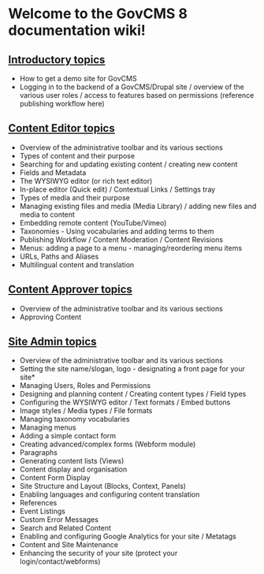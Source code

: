 # Welcome to the GovCMS 8 documentation wiki!

## [Introductory topics](intro/README.md)
* How to get a demo site for GovCMS
* Logging in to the backend of a GovCMS/Drupal site / overview of the various user roles / access to features based on permissions (reference publishing workflow here)

## [Content Editor topics](content_editor/README.md)
* Overview of the administrative toolbar and its various sections
* Types of content and their purpose
* Searching for and updating existing content / creating new content
* Fields and Metadata
* The WYSIWYG editor (or rich text editor)
* In-place editor (Quick edit) / Contextual Links / Settings tray
* Types of media and their purpose
* Managing existing files and media (Media Library) / adding new files and media to content
* Embedding remote content (YouTube/Vimeo)
* Taxonomies - Using vocabularies and adding terms to them
* Publishing Workflow / Content Moderation / Content Revisions
* Menus: adding a page to a menu - managing/reordering menu items
* URLs, Paths and Aliases
* Multilingual content and translation

## [Content Approver topics](content_approver/README.md)
* Overview of the administrative toolbar and its various sections
* Approving Content

## [Site Admin topics](site_admin/README.md)
* Overview of the administrative toolbar and its various sections
* Setting the site name/slogan, logo - designating a front page for your site*
* Managing Users, Roles and Permissions
* Designing and planning content / Creating content types / Field types
* Configuring the WYSIWYG editor / Text formats / Embed buttons
* Image styles / Media types / File formats
* Managing taxonomy vocabularies
* Managing menus
* Adding a simple contact form
* Creating advanced/complex forms (Webform module)
* Paragraphs
* Generating content lists (Views)
* Content display and organisation
* Content Form Display
* Site Structure and Layout (Blocks, Context, Panels)
* Enabling languages and configuring content translation
* References
* Event Listings
* Custom Error Messages
* Search and Related Content
* Enabling and configuring Google Analytics for your site / Metatags
* Content and Site Maintenance
* Enhancing the security of your site (protect your login/contact/webforms)
